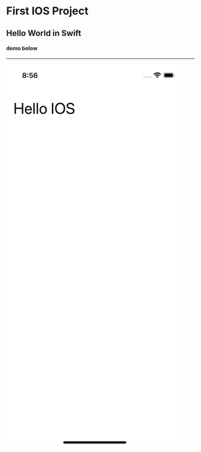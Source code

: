 # First IOS Project

## Hello World in Swift

#### demo below

---

![alt Hello IOS Project Snapshot](./Hello-Ios-snapshot.png)
